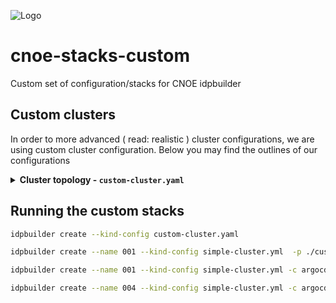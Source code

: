 ![Logo](https://github.com/raftechio/.github/blob/6f694eb425c2ec275e41a7677941b8f8d957b2b5/github-repo-logo.jpeg)

# cnoe-stacks-custom

Custom set of configuration/stacks for CNOE idpbuilder

## Custom clusters

In order to more advanced ( read: realistic ) cluster configurations, we are using custom cluster configuration. Below you may find the outlines of our configurations

<details>
<summary><strong>Cluster topology - <code>custom-cluster.yaml</code></strong></summary>

#### Control Plane
- **1 control-plane node**
  - Exposes ports: 8443 (HTTPS), 32222 (custom)
  - Labeled for ingress readiness
  - Controller, scheduler, and etcd metrics are accessible on all interfaces

#### Worker Nodes

**Ingress Gateway Nodes**
- **1 external ingress gateway**
  - Exposes: 88 (HTTP), 444 (HTTPS)
  - Zone: eu-west-1a
  - Labels: gateway, nginx controller, external type
  - Taints: restricts scheduling to gateway workloads
- **1 internal ingress gateway**
  - Exposes: 89 (HTTP), 445 (HTTPS)
  - Zone: eu-west-1b
  - Labels: gateway, nginx controller, internal type
  - Taints: restricts scheduling to gateway workloads

**Core and Application Nodes**
- **1 core worker**
  - Zone: eu-west-1a
  - Labels: core workload
- **3 ondemand app workers**
  - Zones: eu-west-1a, eu-west-1b, eu-west-1c
  - Labels: ondemand, apps
  - Taints: restricts scheduling to app workloads

**Spot and Preview Nodes**
- **1 spot app worker**
  - Zone: eu-west-1c
  - Labels: spot, apps
  - Taints: restricts scheduling to app workloads
- **3 spot preview workers**
  - Zones: eu-west-1a, eu-west-1b, eu-west-1c
  - Labels: spot, preview
  - Taints: restricts scheduling to preview workloads

### Node Affinity and Scheduling
- Nodes are labeled and tainted for fine-grained scheduling:
  - Node types: ondemand, spot, core, gateway, preview
  - Gateway nodes are further labeled/tainted for controller type (nginx) and gateway type (internal/external)
  - Zones are simulated via topology labels (eu-west-1a/b/c)

### Port Mappings
- Ingress nodes map cluster ports 30080/30443 to host ports for local access.

This setup is ideal for testing multi-zone, multi-role scheduling, ingress controller scenarios, and simulating production-like taints/labels in a local Kind cluster.

</details>

## Running the custom stacks 

```bash
idpbuilder create --kind-config custom-cluster.yaml

idpbuilder create --name 001 --kind-config simple-cluster.yml  -p ./custom/kro -l debug  

idpbuilder create --name 001 --kind-config simple-cluster.yml -c argocd:./override.argocd-cm.yaml

idpbuilder create --name 004 --kind-config simple-cluster.yml -c argocd:./override.argocd-cm.yaml -p ./custom/kro -l debug


```


